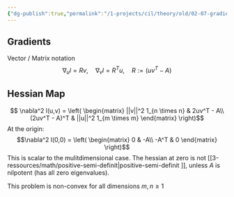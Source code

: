 ```yaml
---
{"dg-publish":true,"permalink":"/1-projects/cil/theory/old/02-07-gradients/","tags":["eth/cil/theory"],"created":"","updated":""}
---
```


## Gradients

Vector / Matrix notation
$$\nabla_u l = Rv, \quad \nabla_vl = R^Tu, \quad R := (uv^T - A) $$
## Hessian Map
$$ \nabla^2 l(u,v) = \left( \begin{matrix}
					||v||^2 1_{n \times n} & 2uv^T - A\\
					(2uv^T - A)^T & ||u||^2 1_{m \times m}
					\end{matrix} \right)$$
At the origin:
$$\nabla^2 l(0,0) = \left( \begin{matrix}
					0 & -A\\
					-A^T & 0
					\end{matrix} \right)$$
This is scalar to the mulitdimensional case. The hessian at zero is not [[3-ressources/math/positive-semi-definit\|positive-semi-definit ]], unless $A$ is nilpotent (has all zero eigenvalues).

This problem is non-convex for all dimensions $m,n \geq 1$
